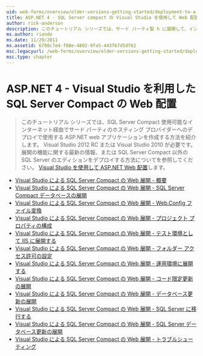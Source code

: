 ```yaml
---
uid: web-forms/overview/older-versions-getting-started/deployment-to-a-hosting-provider/index
title: ASP.NET 4 - SQL Server compact の Visual Studio を使用して Web 配置 |Microsoft Docs
author: rick-anderson
description: このチュートリアル シリーズでは、サード パーティ製 h に展開して、インターネット経由で、SQL Server Compact 使用可能なを使用する ASP.NET web アプリケーションを作成する方法を紹介しています.
ms.author: riande
ms.date: 11/29/2011
ms.assetid: 6798c7e4-f08e-4802-9fa5-443f67d5df62
msc.legacyurl: /web-forms/overview/older-versions-getting-started/deployment-to-a-hosting-provider
msc.type: chapter
---
```

<a name="aspnet-4---web-deployment-with-sql-server-compact-using-visual-studio"></a>ASP.NET 4 - Visual Studio を利用した SQL Server Compact の Web 配置
====================
> このチュートリアル シリーズでは、SQL Server Compact 使用可能なインターネット経由でサード パーティのホスティング プロバイダーへのデプロイで使用する ASP.NET web アプリケーションを作成する方法を紹介します。 Visual Studio 2012 RC または Visual Studio 2010 が必要です。 展開の機能に関する最新の情報、または SQL Server Compact 以外の SQL Server のエディションをデプロイする方法についてを参照してください。 [Visual Studio を使用して ASP.NET Web 配置](../../deployment/visual-studio-web-deployment/introduction.md)します。


- [Visual Studio による SQL Server Compact の Web 展開 - 概要](deployment-to-a-hosting-provider-introduction-1-of-12.md)
- [Visual Studio による SQL Server Compact の Web 展開 - SQL Server Compact データベースの展開](deployment-to-a-hosting-provider-deploying-sql-server-compact-databases-2-of-12.md)
- [Visual Studio による SQL Server Compact の Web 展開 - Web.Config ファイル変換](deployment-to-a-hosting-provider-web-config-file-transformations-3-of-12.md)
- [Visual Studio による SQL Server Compact の Web 展開 - プロジェクト プロパティの構成](deployment-to-a-hosting-provider-configuring-project-properties-4-of-12.md)
- [Visual Studio による SQL Server Compact の Web 展開 - テスト環境として IIS に展開する](deployment-to-a-hosting-provider-deploying-to-iis-as-a-test-environment-5-of-12.md)
- [Visual Studio による SQL Server Compact の Web 展開 - フォルダー アクセス許可の設定](deployment-to-a-hosting-provider-setting-folder-permissions-6-of-12.md)
- [Visual Studio による SQL Server Compact の Web 展開 - 運用環境に展開する](deployment-to-a-hosting-provider-deploying-to-the-production-environment-7-of-12.md)
- [Visual Studio による SQL Server Compact の Web 展開 - コード限定更新の展開](deployment-to-a-hosting-provider-deploying-a-code-only-update-8-of-12.md)
- [Visual Studio による SQL Server Compact の Web 展開 - データベース更新の展開](deployment-to-a-hosting-provider-deploying-a-database-update-9-of-12.md)
- [Visual Studio による SQL Server Compact の Web 展開 - SQL Server に移行する](deployment-to-a-hosting-provider-migrating-to-sql-server-10-of-12.md)
- [Visual Studio による SQL Server Compact の Web 展開 - SQL Server データベース更新の展開](deployment-to-a-hosting-provider-deploying-a-sql-server-database-update-11-of-12.md)
- [Visual Studio による SQL Server Compact の Web 展開 - トラブルシューティング](deployment-to-a-hosting-provider-creating-and-installing-deployment-packages-12-of-12.md)
